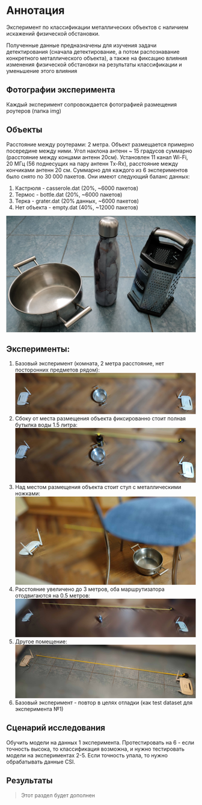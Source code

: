 # Аннотация
Эксперимент по классификации металлических объектов с наличием искажений физической обстановки.

Полученные данные предназначены для изучения задачи детектирования (сначала детектирование, а потом распознавание конкретного металлического объекта), а также на фиксацию влияния изменения физической обстановки на результаты классификации и уменьшение этого влияния

## Фотографии эксперимента
Каждый эксперимент сопровождается фотографией размещения роутеров (папка img)

## Объекты
Расстояние между роутерами: 2 метра. Объект размещается примерно посередине между ними. Угол наклона антенн ~ 15 градусов суммарно (расстояние между концами антенн 20см). Установлен 11 канал Wi-Fi, 20 МГц (56 поднесущих на пару антенн Tx-Rx), расстояние между кончиками антенн 20 см. Суммарно для каждого из 6 экспериментов было снято по 30 000 пакетов. Они имеют следующий баланс данных:

1. Кастрюля - casserole.dat (20%, ~6000 пакетов)
2. Термос - bottle.dat (20%, ~6000 пакетов)
3. Терка - grater.dat (20% данных, ~6000 пакетов)
4. Нет объекта - empty.dat (40%, ~12000 пакетов)

![](./img/objects.jpg)

## Эксперименты:
1) Базовый эксперимент (комната, 2 метра расстояние, нет посторонних предметов рядом): ![](./img/1.jpg)
2) Сбоку от места размещения объекта фиксированно стоит полная бутылка воды 1.5 литра: ![](./img/2.jpg)
3) Над местом размещения объекта стоит стул с металлическими ножками: ![](./img/3.jpg)
4) Расстояние увеличено до 3 метров, оба маршрутизатора отодвигаются на 0.5 метров: ![](./img/4.jpg)
5) Другое помещение: ![](./img/5.jpg)
6) Базовый эксперимент - повтор в целях отладки (как test dataset для эксперимента №1)

## Сценарий исследования
Обучить модели на данных 1 эксперимента. Протестировать на 6 - если точность высока, то классификация возможна, и нужно тестировать модели на экспериментах 2-5. Если точность упала, то нужно обрабатывать данные CSI.

## Результаты
> Этот раздел будет дополнен